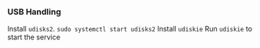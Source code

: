 ### USB Handling
Install `udisks2`.
`sudo systemctl start udisks2`
Install `udiskie`
Run `udiskie` to start the service
